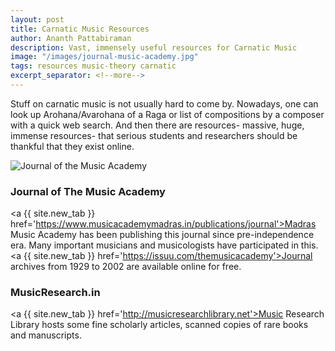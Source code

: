 ```yaml
---
layout: post
title: Carnatic Music Resources
author: Ananth Pattabiraman
description: Vast, immensely useful resources for Carnatic Music 
image: "/images/journal-music-academy.jpg"
tags: resources music-theory carnatic
excerpt_separator: <!--more-->
---
```

Stuff on carnatic music is not usually hard to come by. Nowadays, one can look up Arohana/Avarohana of a Raga or list of compositions by a composer with a quick web search. And then there are resources- massive, huge, immense resources- that serious students and researchers should be thankful that they exist online.

<img class="img-fluid" alt="Journal of the Music Academy" src="{{ page.image | absolute_url }}" />
<!--more-->

### Journal of The Music Academy

<a {{ site.new_tab }} href='https://www.musicacademymadras.in/publications/journal'>Madras Music Academy</a> has been publishing this journal since pre-independence era. Many important musicians and musicologists have participated in this. <a {{ site.new_tab }} href='https://issuu.com/themusicacademy'>Journal archives</a> from 1929 to 2002 are available online for free.

### MusicResearch.in

 <a {{ site.new_tab }} href='http://musicresearchlibrary.net'>Music Research Library</a> hosts some fine scholarly articles, scanned copies of rare books and manuscripts.
